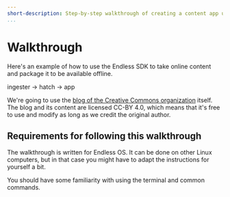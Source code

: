 ```yaml
---
short-description: Step-by-step walkthrough of creating a content app using the Endless SDK
...
```

# Walkthrough #

Here's an example of how to use the Endless SDK to take online content and package it to be available offline.

ingester -> hatch -> app

We're going to use the [blog of the Creative Commons organization][cc-blog] itself.
The blog and its content are licensed CC-BY 4.0, which means that it's free to use and modify as long as we credit the original author.

## Requirements for following this walkthrough ##

The walkthrough is written for Endless OS.
It can be done on other Linux computers, but in that case you might have to adapt the instructions for yourself a bit.

You should have some familiarity with using the terminal and common commands.

[cc-blog]: https://creativecommons.org/blog